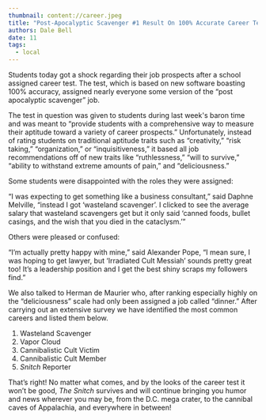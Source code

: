 ```yaml
---
thumbnail: content://career.jpeg
title: "Post-Apocalyptic Scavenger #1 Result On 100% Accurate Career Test"
authors: Dale Bell
date: 11
tags:
  - local
---
```


Students today got a shock regarding their job prospects after a school assigned career test. The test, which is based on new software boasting 100% accuracy, assigned nearly everyone some version of the “post apocalyptic scavenger” job.

The test in question was given to students during last week's baron time and was meant to “provide students with a comprehensive way to measure their aptitude toward a variety of career prospects.” Unfortunately, instead of rating students on traditional aptitude traits such as “creativity,” “risk taking,” “organization,” or “inquisitiveness,” it based all job recommendations off of new traits like “ruthlessness,” “will to survive,” “ability to withstand extreme amounts of pain,” and “deliciousness.” 

Some students were disappointed with the roles they were assigned:

“I was expecting to get something like a business consultant,” said Daphne Melville, “instead I got  ‘wasteland scavenger’. I clicked to see the average salary that wasteland scavengers get but it only said ‘canned foods, bullet casings, and the wish that you died in the cataclysm.’”

Others were pleased or confused:

“I’m actually pretty happy with mine,” said Alexander Pope, “I mean sure, I was hoping to get lawyer, but ‘Irradiated Cult Messiah’ sounds pretty great too! It’s a leadership position and I get the best shiny scraps my followers find.”

We also talked to Herman de Maurier who, after ranking especially highly on the “deliciousness” scale had only been assigned a job called “dinner.” After carrying out an extensive survey we have identified the most common careers and listed them below.

1. Wasteland Scavenger
2. Vapor Cloud
3. Cannibalistic Cult Victim
4. Cannibalistic Cult Member
5. *Snitch* Reporter

That’s right! No matter what comes, and by the looks of the career test it won’t be good, *The Snitch* survives and will continue bringing you humor and news wherever you may be, from the D.C. mega crater, to the cannibal caves of Appalachia, and everywhere in between!


